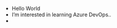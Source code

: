 - Hello World
- I’m interested in learning Azure DevOps..
- 

<!---
Sagar08051994/Sagar08051994 is a ✨ special ✨ repository because its `README.md` (this file) appears on your GitHub profile.
You can click the Preview link to take a look at your changes.
--->
